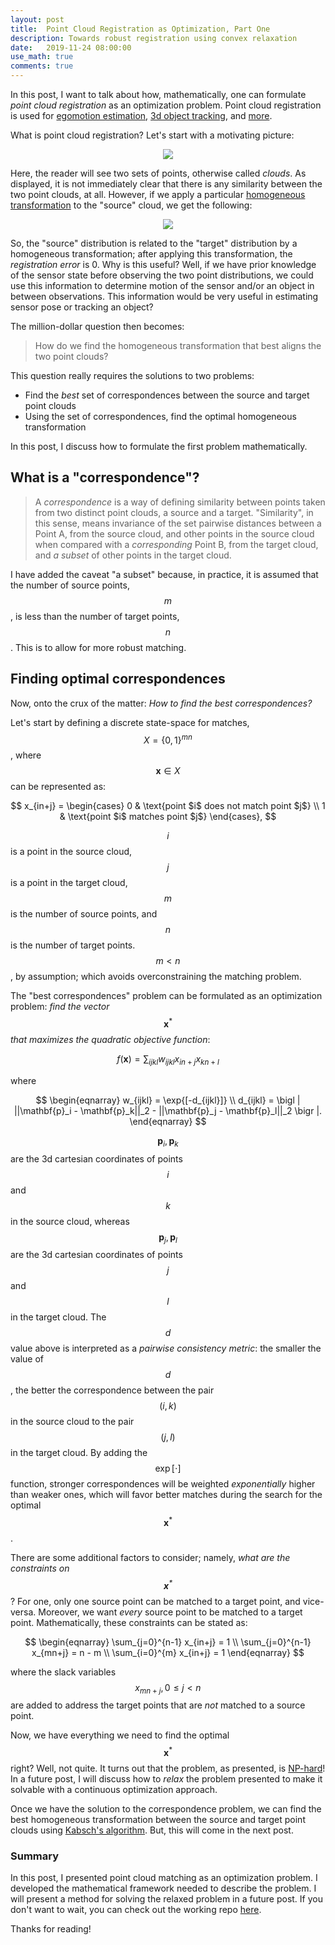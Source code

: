 ```yaml
---
layout: post
title:  Point Cloud Registration as Optimization, Part One
description: Towards robust registration using convex relaxation
date:   2019-11-24 08:00:00
use_math: true
comments: true
---
```

In this post, I want to talk about how, mathematically, one can formulate _point cloud registration_ as an optimization problem.  Point cloud registration is used for [egomotion estimation](https://link.springer.com/article/10.1007/s11042-016-3939-4), [3d object tracking](https://arxiv.org/abs/1907.03961), and [more](https://paperswithcode.com/task/point-cloud-registration/codeless).

What is point cloud registration?  Let's start with a motivating picture:

<p align="center"> 
<img src="/assets/img/point-set/unaligned.png">
</p>

Here, the reader will see two sets of points, otherwise called _clouds_.  As displayed, it is not immediately clear that there is any similarity between the two point clouds, at all.  However, if we apply a particular [homogeneous transformation](http://planning.cs.uiuc.edu/node111.html) to the \"source\" cloud, we get the following:

<p align="center"> 
<img src="/assets/img/point-set/aligned.png">
</p>

So, the \"source\" distribution is related to the \"target\" distribution by a homogeneous transformation; after applying this transformation, the _registration error_ is 0.  Why is this useful?  Well, if we have prior knowledge of the sensor state before observing the two point distributions, we could use this information to determine motion of the sensor and/or an object in between observations.  This information would be very useful in estimating sensor pose or tracking an object?

The million-dollar question then becomes:

> How do we find the homogeneous transformation that best aligns the two point clouds?

This question really requires the solutions to two problems:

* Find the _best_ set of correspondences between the source and target point clouds
* Using the set of correspondences, find the optimal homogeneous transformation

In this post, I discuss how to formulate the first problem mathematically.

## What is a \"correspondence\"?

> A _correspondence_ is a way of defining similarity between points taken from two distinct point clouds, a source and a target.  \"Similarity\", in this sense, means invariance of the set pairwise distances between a Point A, from the source cloud, and other points in the source cloud when compared with a _corresponding_ Point B, from the target cloud, and _a subset_ of other points in the target cloud.

I have added the caveat \"a subset\" because, in practice, it is assumed that the number of source points, $$m$$, is less than the number of target points, $$n$$.  This is to allow for more robust matching.

## Finding optimal correspondences

Now, onto the crux of the matter:  _How to find the best correspondences?_

Let's start by defining a discrete state-space for matches, $$X = \{0, 1\}^{mn}$$, where $$\mathbf{x} \in X$$ can be represented as:

$$
x_{in+j} = \begin{cases}
0 & \text{point $i$ does not match point $j$} \\
1 & \text{point $i$ matches point $j$}
\end{cases},
$$

$$i$$ is a point in the source cloud, $$j$$ is a point in the target cloud, $$m$$ is the number of source points, and $$n$$ is the number of target points.  $$m < n$$, by assumption; which avoids overconstraining the matching problem.

The "best correspondences" problem can be formulated as an optimization problem:  _find the vector_ $$\mathbf{x}^*$$ _that maximizes the quadratic objective function_:

$$
f(\mathbf{x}) = \sum_{ijkl} w_{ijkl} x_{in+j} x_{kn+l}
$$

where

$$
\begin{eqnarray}
w_{ijkl} = \exp{[-d_{ijkl}]} \\
d_{ijkl} = \bigl | ||\mathbf{p}_i - \mathbf{p}_k||_2 - ||\mathbf{p}_j - \mathbf{p}_l||_2 \bigr |.
\end{eqnarray}
$$

$$\mathbf{p}_i, \mathbf{p}_k$$ are the 3d cartesian coordinates of points $$i$$ and $$k$$ in the source cloud, whereas $$\mathbf{p}_j, \mathbf{p}_l$$ are the 3d cartesian coordinates of points $$j$$ and $$l$$ in the target cloud.  The $$d$$ value above is interpreted as a _pairwise consistency metric_: the smaller the value of $$d$$, the better the correspondence between the pair $$(i, k)$$ in the source cloud to the pair $$(j, l)$$ in the target cloud.  By adding the $$\exp[\cdot]$$ function, stronger correspondences will be weighted _exponentially_ higher than weaker ones, which will favor better matches during the search for the optimal $$\mathbf{x}^*$$.


There are some additional factors to consider; namely, _what are the constraints on $$\mathbf{x}^*$$_?  For one, only one source point can be matched to a target point, and vice-versa.  Moreover, we want _every_ source point to be matched to a target point.  Mathematically, these constraints can be stated as:

$$
\begin{eqnarray}
\sum_{j=0}^{n-1} x_{in+j} = 1 \\
\sum_{j=0}^{n-1} x_{mn+j} = n - m \\
\sum_{i=0}^{m} x_{in+j} = 1
\end{eqnarray}
$$

where the slack variables $$x_{mn+j}, 0 \le j < n$$ are added to address the target points that are _not_ matched to a source point.

Now, we have everything we need to find the optimal $$\mathbf{x}^*$$ right?  Well, not quite.  It turns out that the problem, as presented, is [NP-hard](https://en.wikipedia.org/wiki/Quadratic_unconstrained_binary_optimization)!  In a future post, I will discuss how to _relax_ the problem presented to make it solvable with a continuous optimization approach.

Once we have the solution to the correspondence problem, we can find the best homogeneous transformation between the source and target point clouds using [Kabsch's algorithm](http://en.wikipedia.org/wiki/Kabsch_algorithm).  But, this will come in the next post.

### Summary

In this post, I presented point cloud matching as an optimization problem.  I developed the mathematical framework needed to describe the problem.  I will present a method for solving the relaxed problem in a future post.  If you don't want to wait, you can check out the working repo [here](https://github.com/jwdinius/point-registration-with-relaxation).

Thanks for reading! 